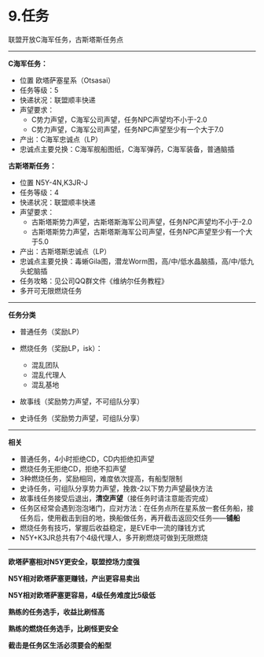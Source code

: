 # 9.任务

联盟开放C海军任务，古斯塔斯任务点
****
**C海军任务：**
* 位置 欧塔萨塞星系（Otsasai）
* 任务等级：5
* 快递状况：联盟顺丰快递
* 声望要求：
  * C势力声望，C海军公司声望，任务NPC声望均不小于-2.0
  * C势力声望，C海军公司声望，任务NPC声望至少有一个大于7.0
* 产出：C海军忠诚点（LP）
* 忠诚点主要兑换：C海军舰船图纸，C海军弹药，C海军装备，普通脑插
    
**古斯塔斯任务：**
* 位置 N5Y-4N,K3JR-J
* 任务等级：4
* 快递状况：联盟顺丰快递
* 声望要求：
  * 古斯塔斯势力声望，古斯塔斯海军公司声望，任务NPC声望均不小于-2.0
  * 古斯塔斯势力声望，古斯塔斯海军公司声望，任务NPC声望至少有一个大于5.0
* 产出：古斯塔斯忠诚点（LP）
* 忠诚点主要兑换：毒蜥Gila图，潜龙Worm图，高/中/低水晶脑插，高/中/低九头蛇脑插
* 任务攻略：见公司QQ群文件《维纳尔任务教程》
* 多开可无限燃烧任务
****
**任务分类**

* 普通任务（奖励LP）

* 燃烧任务（奖励LP，isk）：
  * 混乱团队
  * 混乱代理人
  * 混乱基地

* 故事线（奖励势力声望，不可组队分享）
* 史诗任务（奖励势力声望，可组队分享）
****
**相关**

* 普通任务，4小时拒绝CD，CD内拒绝扣声望
* 燃烧任务无拒绝CD，拒绝不扣声望
* 3种燃烧任务，奖励相同，难度依次提高，有船型限制
* 史诗任务，可组队分享势力声望，挽救-2以下势力声望最快方法
* 故事线任务接受后退出，**清空声望**（接任务时请注意能否完成）
* 任务区经常会遇到泡泡堵门，应对方法：在任务点所在星系放一套任务船，接任务后，使用截击到目的地，换船做任务，再开截击返回交任务——**铺船**
* 燃烧任务有技巧，掌握后收益稳定，是EVE中一流的赚钱方式
* N5Y+K3JR总共有7个4级代理人，多开刷燃烧可做到无限燃烧
****
**欧塔萨塞相对N5Y更安全，联盟控场力度强**

**N5Y相对欧塔萨塞更赚钱，产出更容易卖出**

**N5Y相对欧塔萨塞更容易，4级任务难度比5级低**

**熟练的任务选手，收益比刷怪高**

**熟练的燃烧任务选手，比刷怪更安全**

**截击是任务区生活必须要会的船型**